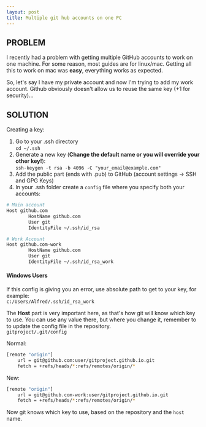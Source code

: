 ```yaml
---
layout: post
title: Multiple git hub accounts on one PC
---
```

## PROBLEM

I recently had a problem with getting multiple GitHub accounts to work on one machine. For some reason, most guides are for linux/mac. Getting all this to work on mac was **easy**, everything works as expected. 

So, let's say I have my private account and now I'm trying to add my work account. Github obviously doesn't allow us to reuse the same key (+1 for security)...

## SOLUTION

Creating a key:

1. Go to your .ssh directory <br/>
    `cd ~/.ssh`
2. Generate a new key (**Change the default name or you will override your other key!**): <br/>
    `ssh-keygen -t rsa -b 4096 -C "your_email@example.com"`
3. Add the public part (ends with .pub) to GitHub (account settings -> SSH and GPG Keys)
4. In your .ssh folder create a `config` file where you specify both your accounts:

```bash
# Main account
Host github.com
        HostName github.com
        User git
        IdentityFile ~/.ssh/id_rsa

# Work Account
Host github.com-work
        HostName github.com
        User git
        IdentityFile ~/.ssh/id_rsa_work
```

#### Windows Users
If this config is giving you an error, use absolute path to get to your key, for example: <br />
`c:/Users/Alfred/.ssh/id_rsa_work`

The **Host** part is very important here, as that's how git will know which key to use. You can use any value there, but where you change it, remember to to update the config file in the repository. <br />
`gitproject/.git/config`

Normal:

```bash
[remote "origin"]
	url = git@github.com:user/gitproject.github.io.git
	fetch = +refs/heads/*:refs/remotes/origin/*
```

New:

```bash
[remote "origin"]
	url = git@github.com-work:user/gitproject.github.io.git
	fetch = +refs/heads/*:refs/remotes/origin/*
```

Now git knows which key to use, based on the repository and the `host` name.